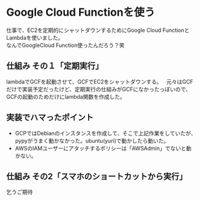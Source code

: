 # Google Cloud Functionを使う  
仕事で、EC2を定期的にシャットダウンするためにGoogle Cloud FunctionとLambdaを使いました。  
なんでGoogleCloud Function使ったんだろう？笑  

## 仕組み その１「定期実行」  
lambdaでGCFを起動させて、GCFでEC2をシャットダウンする。  
元々はGCFだけで実装予定だったけど、定期実行の仕組みがGCFになかったっぽいので、GCFの起動のためだけにlambda関数を作成した。  

## 実装でハマったポイント  
- GCPではDebianのインスタンスを作成して、そこで上記作業をしていたが、pypyがうまく動かなかった。ubuntu(yuri)で動かしたら動いた。  
- AWSのIAMユーザーにアタッチするポリシーは「AWSAdmin」でないと動かない。  

## 仕組み その2「スマホのショートカットから実行」  
乞うご期待  

